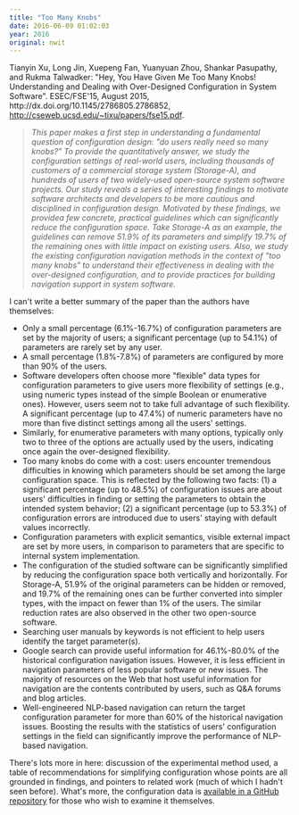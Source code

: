 ```yaml
---
title: "Too Many Knobs"
date: 2016-06-09 01:02:03
year: 2016
original: nwit
---
```

<p>
  Tianyin Xu, Long Jin, Xuepeng Fan, Yuanyuan Zhou, Shankar Pasupathy, and Rukma Talwadker:
  "Hey, You Have Given Me Too Many Knobs! Understanding and Dealing with Over-Designed Configuration in System Software".
  ESEC/FSE'15, August 2015, http://dx.doi.org/10.1145/2786805.2786852,
  <a href="http://cseweb.ucsd.edu/~tixu/papers/fse15.pdf">http://cseweb.ucsd.edu/~tixu/papers/fse15.pdf</a>.
</p>
<blockquote>
  <em>
    This paper makes a first step in understanding a fundamental
    question of configuration design: "do users really need so many
    knobs?"  To provide the quantitatively answer, we study the
    configuration settings of real-world users, including thousands of
    customers of a commercial storage system (Storage-A), and hundreds
    of users of two widely-used open-source system software projects.
    Our study reveals a series of interesting findings to motivate
    software architects and developers to be more cautious and
    disciplined in configuration design. Motivated by these findings,
    we providea few concrete, practical guidelines which can
    significantly reduce the configuration space. Take Storage-A as an
    example, the guidelines can remove 51.9% of its parameters and
    simplify 19.7% of the remaining ones with little impact on
    existing users. Also, we study the existing configuration
    navigation methods in the context of "too many knobs" to
    understand their effectiveness in dealing with the over-designed
    configuration, and to provide practices for building navigation
    support in system software.
  </em>
</blockquote>
<p>
  I can't write a better summary of the paper than the authors have themselves:
</p>
<ul>
  <li>
    Only a small percentage (6.1%-16.7%) of configuration parameters
    are set by the majority of users; a significant percentage (up to
    54.1%) of parameters are rarely set by any user.
  </li>
  <li>
    A small percentage (1.8%-7.8%) of parameters are configured by more than 90% of the users.
  </li>
  <li>
    Software developers often choose more "flexible" data types for
    configuration parameters to give users more flexibility of
    settings (e.g., using numeric types instead of the simple Boolean
    or enumerative ones). However, users seem not to take full
    advantage of such flexibility. A significant percentage (up to
    47.4%) of numeric parameters have no more than five distinct
    settings among all the users' settings.
  </li>
  <li>
    Similarly, for enumerative parameters with many options, typically
    only two to three of the options are actually used by the users,
    indicating once again the over-designed flexibility.
  </li>
  <li>
    Too many knobs do come with a cost: users encounter tremendous
    difficulties in knowing which parameters should be set among the
    large configuration space. This is reflected by the following two
    facts: (1) a significant percentage (up to 48.5%) of configuration
    issues are about users' difficulties in finding or setting the
    parameters to obtain the intended system behavior; (2) a
    significant percentage (up to 53.3%) of configuration errors are
    introduced due to users' staying with default values incorrectly.
  </li>
  <li>
    Configuration parameters with explicit semantics, visible external
    impact are set by more users, in comparison to parameters that are
    specific to internal system implementation.
  </li>
  <li>
    The configuration of the studied software can be significantly
    simplified by reducing the configuration space both vertically and
    horizontally. For Storage-A, 51.9% of the original parameters can
    be hidden or removed, and 19.7% of the remaining ones can be
    further converted into simpler types, with the impact on fewer
    than 1% of the users. The similar reduction rates are also
    observed in the other two open-source software.
  </li>
  <li>
    Searching user manuals by keywords is not efficient to help users
    identify the target parameter(s).
  </li>
  <li>
    Google search can provide useful information for 46.1%-80.0% of
    the historical configuration navigation issues. However, it is
    less efficient in navigation parameters of less popular software
    or new issues. The majority of resources on the Web that host
    useful information for navigation are the contents contributed by
    users, such as Q&amp;A forums and blog articles.
  </li>
  <li>
    Well-engineered NLP-based navigation can return the target
    configuration parameter for more than 60% of the historical
    navigation issues. Boosting the results with the statistics of
    users' configuration settings in the field can significantly
    improve the performance of NLP-based navigation.
  </li>
</ul>
<p>
  There's lots more in here: discussion of the experimental method
  used, a table of recommendations for simplifying configuration whose
  points are all grounded in findings, and pointers to related work
  (much of which I hadn't seen before).  What's more, the
  configuration data
  is <a href="https://github.com/tianyin/configuration_datasets">available
  in a GitHub repository</a> for those who wish to examine it
  themselves.
</p>
